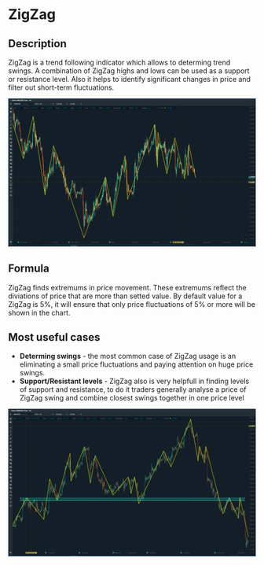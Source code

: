 # ZigZag

## Description

ZigZag is a trend following indicator which allows to determing trend swings. A combination of ZigZag highs and lows can be used as a support or resistance level. Also it helps to identify significant changes in price and filter out short-term fluctuations.

![](../../../../.gitbook/assets/image%20%289%29.png)

## Formula

ZigZag finds extremums in price movement. These extremums reflect the diviations of price that are more than setted value. By default value for a ZigZag is 5%, it will ensure that only price fluctuations of 5% or more will be shown in the chart.

## Most useful cases

* **Determing swings** - the most common case of ZigZag usage is an eliminating a small price fluctuations and paying attention on huge price swings.
* **Support/Resistant levels** - ZigZag also is very helpfull in finding levels of support and resistance, to do it traders generally analyse a price of ZigZag swing and combine closest swings together in one price level

![](../../../../.gitbook/assets/image%20%2823%29.png)

